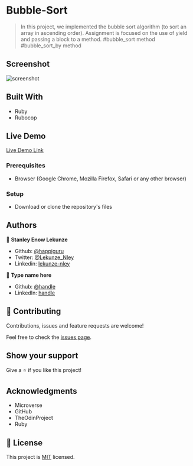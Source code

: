 # Bubble-Sort

> In this project, we implemented the bubble sort algorithm (to sort an array in ascending order). 
Assignment is focused on the use of yield and passing a block to a method.
 #bubble_sort method
 #bubble_sort_by method


## Screenshot

![screenshot](screenshot.png)


## Built With

- Ruby
- Rubocop


## Live Demo

[Live Demo Link](https://repl.it/@livelink)


### Prerequisites

- Browser (Google Chrome, Mozilla Firefox, Safari or any other browser)

### Setup

- Download or clone the repository's files

## Authors

👤 **Stanley Enow Lekunze**

- Github: [@happiguru](https://github.com/happiguru)
- Twitter: [@Lekunze_Nley](https://twitter.com/Lekunze_Nley)
- Linkedin: [lekunze-nley](https://www.linkedin.com/in/lekunze-nley/)

👤 **Type name here**

- Github: [@handle](https://github.com/name)
- LinkedIn: [handle](https://www.linkedin.com/in/name/)

## 🤝 Contributing

Contributions, issues and feature requests are welcome!

Feel free to check the [issues page](https://github.com/...........).

## Show your support

Give a ⭐️ if you like this project!

## Acknowledgments

- Microverse
- GitHub
- TheOdinProject
- Ruby

## 📝 License

This project is [MIT](lic.url) licensed.

